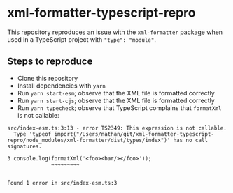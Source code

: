 # xml-formatter-typescript-repro

This repository reproduces an issue with the `xml-formatter` package when used in a TypeScript project with `"type": "module"`.

## Steps to reproduce

- Clone this repository
- Install dependencies with `yarn`
- Run `yarn start-esm`; observe that the XML file is formatted correctly
- Run `yarn start-cjs`; observe that the XML file is formatted correctly
- Run `yarn typecheck`; observe that TypeScript complains that `formatXml` is not callable:

```
src/index-esm.ts:3:13 - error TS2349: This expression is not callable.
  Type 'typeof import("/Users/nathan/git/xml-formatter-typescript-repro/node_modules/xml-formatter/dist/types/index")' has no call signatures.

3 console.log(formatXml('<foo><bar/></foo>'));
              ~~~~~~~~~


Found 1 error in src/index-esm.ts:3
```
